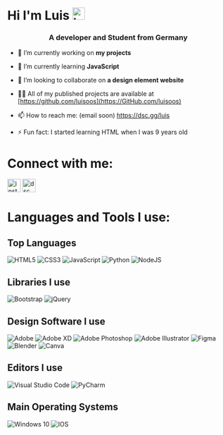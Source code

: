 # Hi I'm Luis <img src="https://user-images.githubusercontent.com/1303154/88677602-1635ba80-d120-11ea-84d8-d263ba5fc3c0.gif" width="28px" alt="hi">
<h3 align="center">A developer and Student from Germany</h3>

- 🔭 I’m currently working on **my projects**

- 🌱 I’m currently learning **JavaScript**

- 👯 I’m looking to collaborate on **a design element website**

- 👨‍💻 All of my published projects are available at [https://github.com/luisoos](https://GitHub.com/luisoos)

- 📫 How to reach me: (email soon) https://dsc.gg/luis

- ⚡ Fun fact: I started learning HTML when I was 9 years old

<h1 align="left">Connect with me:</h1>
<p align="left">
<a href="https://instagram.com/" target="blank"><img align="center" src="https://img.icons8.com/fluent/344/instagram-new.png" alt="instagram" height="30" width="30" /></a>
<a href="https://discord.link/luis" target="blank"><img align="center" src="https://img.icons8.com/fluent/452/discord-logo.png" alt="dsc.gg/luis" height="30" width="30" /></a>
</p>

<h1 align="left">Languages and Tools I use:</h1>

## Top Languages

<img alt="HTML5" src="https://img.shields.io/badge/html5%20-%23E34F26.svg?&style=for-the-badge&logo=html5&logoColor=white"/> <img alt="CSS3" src="https://img.shields.io/badge/css3%20-%231572B6.svg?&style=for-the-badge&logo=css3&logoColor=white"/> <img alt="JavaScript" src="https://img.shields.io/badge/javascript%20-%23323330.svg?&style=for-the-badge&logo=javascript&logoColor=%23F7DF1E"/> <img alt="Python" src="https://img.shields.io/badge/python%20-%2314354C.svg?&style=for-the-badge&logo=python&logoColor=white"/> <img alt="NodeJS" src="https://img.shields.io/badge/node.js%20-%2343853D.svg?&style=for-the-badge&logo=node.js&logoColor=white"/>

## Libraries I use

<img alt="Bootstrap" src="https://img.shields.io/badge/bootstrap%20-%23563D7C.svg?&style=for-the-badge&logo=bootstrap&logoColor=white"/> <img alt="jQuery" src="https://img.shields.io/badge/jquery%20-%230769AD.svg?&style=for-the-badge&logo=jquery&logoColor=white"/>

## Design Software I use

<img alt="Adobe" src="https://img.shields.io/badge/adobe%20-%23FF0000.svg?&style=for-the-badge&logo=adobe&logoColor=white"/> <img alt="Adobe XD" src="https://img.shields.io/badge/adobe%20xd%20-%23FF26BE.svg?&style=for-the-badge&logo=adobe%20xd&logoColor=white"/> <img alt="Adobe Photoshop" src="https://img.shields.io/badge/adobe%20photoshop%20-%2331A8FF.svg?&style=for-the-badge&logo=adobe%20photoshop&logoColor=white"/> <img alt="Adobe Illustrator" src="https://img.shields.io/badge/adobe%20illustrator%20-%23FF9A00.svg?&style=for-the-badge&logo=adobe%20illustrator&logoColor=white"/> <img alt="Figma" src="https://img.shields.io/badge/figma%20-%23F24E1E.svg?&style=for-the-badge&logo=figma&logoColor=white"/> <img alt="Blender" src="https://img.shields.io/badge/blender%20-%23F5792A.svg?&style=for-the-badge&logo=blender&logoColor=white"/> <img alt="Canva" src="https://img.shields.io/badge/Canva%20-%2300C4CC.svg?&style=for-the-badge&logo=Canva&logoColor=white"/>

## Editors I use 

<img alt="Visual Studio Code" src="https://img.shields.io/badge/Visual%20Studio%20Code-0078d7.svg?&style=for-the-badge&logo=visual-studio-code&logoColor=white"/> <img alt="PyCharm" src="https://img.shields.io/badge/PyCharm-000000.svg?&style=for-the-badge&logo=PyCharm&logoColor=white"/>

## Main Operating Systems

<img alt="Windows 10" src="https://img.shields.io/badge/Windows-0078D6?style=for-the-badge&logo=windows&logoColor=white" /> <img alt="IOS" src="https://img.shields.io/badge/iOS-000000?style=for-the-badge&logo=ios&logoColor=white">




